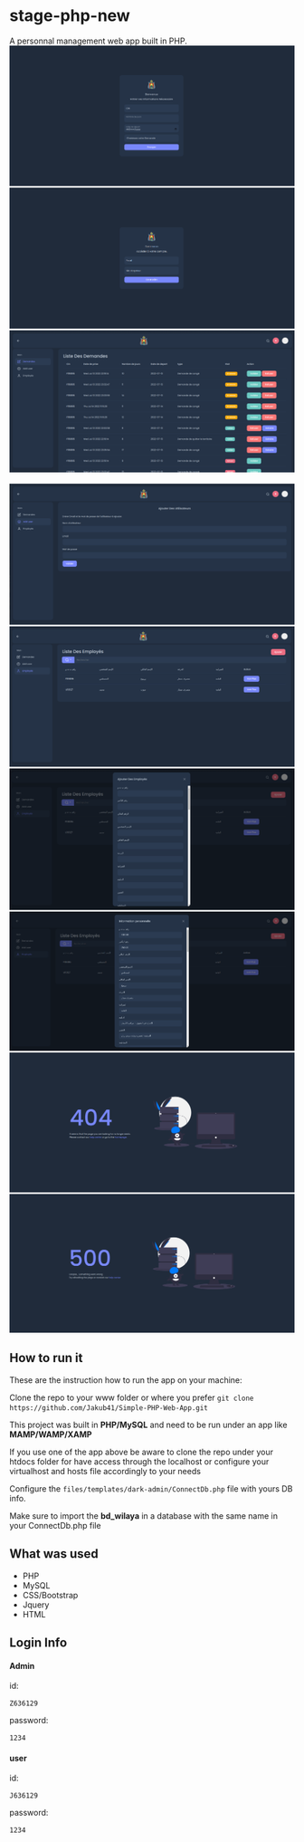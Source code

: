 # stage-php-new
A personnal management web app built in PHP. 
<img src="./Screenshots/Demande.png" alt=""/>
<br>
<img src="./Screenshots/Login.png" alt=""/>
<br>
<img src="./Screenshots/liste_demande.png" alt=""/>
<br>
<img src="./Screenshots/use_Liste_Demande.png" alt=""/>
<br>
<img src="./Screenshots/adduser.png" alt=""/>
<br>
<img src="./Screenshots/worker_list.png" alt=""/>
<br>
<img src="./Screenshots/addworker.png" alt=""/>
<br>
<img src="./Screenshots/Voir_Plus.png" alt=""/>
<br>
<img src="./Screenshots/404.png" alt=""/>
<br>
<img src="./Screenshots/500.png" alt=""/>

## How to run it


These are the instruction how to run the app on your machine:

Clone the repo to your www folder or where you prefer `git clone https://github.com/Jakub41/Simple-PHP-Web-App.git `

This project was built in **PHP/MySQL** and need to be run under an app like **MAMP/WAMP/XAMP** 

If you use one of the app above be aware to clone the repo under your htdocs folder for have access through the localhost or configure your virtualhost and hosts file accordingly to your needs

Configure the `files/templates/dark-admin/ConnectDb.php` file with yours DB info.

Make sure to import the **bd_wilaya** in  a database with the same name in your ConnectDb.php file


## What was used

- PHP
- MySQL
- CSS/Bootstrap
- Jquery 
- HTML

## Login Info

<h4>Admin</h4>
id:

```
Z636129
```

password:

```
1234
```

<h4>user</h4>
id:

```
J636129
```

password:

```
1234
```
